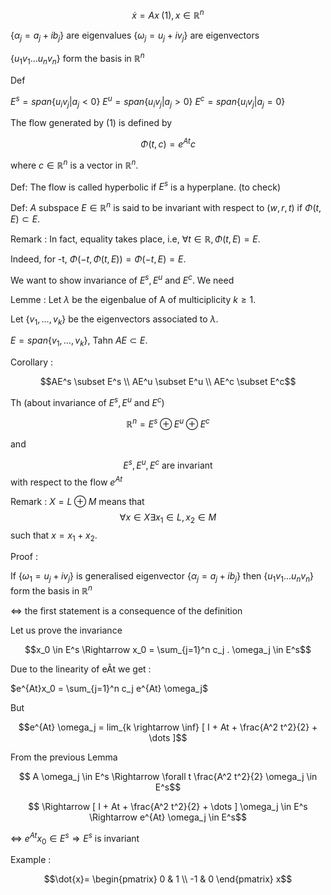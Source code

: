 $$
\dot{x}=Ax \; (1), x \in \mathbb{R}^n
$$

{$\alpha_j =a_j + i b_j$} are eigenvalues
{$\omega_j = u_j +iv_j$} are eigenvectors

{$u_1v_1 \dots u_nv_n$} form the basis in $\mathbb{R}^n$

Def

$E^s=span\{u_i v_j | a_j < 0\}$
$E^u=span\{u_i v_j | a_j > 0\}$
$E^c=span\{u_i v_j | a_j = 0\}$

The flow generated by $(1)$ is defined by

$$\Phi(t,c) = e^{At}c$$

where $c \in \mathbb{R}^n$ is a vector in $\mathbb{R}^n$.

Def: The flow is called hyperbolic if $E^s$ is a hyperplane. (to check)

Def: $A$ subspace $E \in \mathbb{R}^n$ is said to be invariant with respect to $(w,r,t)$ if $\Phi(t,E) \subset E$.

Remark : 
In fact, equality takes place, i.e, $\forall t \in \mathbb{R}, \Phi(t,E) = E$.

Indeed, for -t, $\Phi(-t, \Phi(t,E)) = \Phi(-t,E) = E$.

We want to show invariance of $E^s, E^u$ and $E^c$.
We need

Lemme : Let $\lambda$ be the eigenbalue of A of multiciplicity $k \geq 1$.

Let {$v_1, \dots, v_k$} be the eigenvectors associated to $\lambda$.

$E = span \{v_1, \dots, v_k\}$, Tahn $AE \subset E$.

Corollary : 

$$AE^s \subset E^s \\
AE^u \subset E^u \\
AE^c \subset E^c$$

Th (about invariance of $E^s, E^u$ and $E^c$)

$$ \mathbb{R}^n = E^s \oplus E^u \oplus E^c$$

and 

$$ E^s, E^u, E^c \text{ are invariant}$$
with respect to the flow $e^{At}$

Remark : $X = L \oplus M$
 means that
 $$\forall x \in X \exists x_1 \in L, x_2 \in M$$ such that $x = x_1 + x_2$.

Proof :

If {$\omega_1 = u_j + iv_j$} is generalised eigenvector {$\alpha_j = a_j + ib_j$} then {$u_1v_1 \dots u_nv_n$} form the basis in $\mathbb{R}^n$

$\Leftrightarrow$ the first statement is a consequence of the definition

Let us prove the invariance

$$x_0 \in E^s \Rightarrow x_0 = \sum_{j=1}^n c_j . \omega_j \in E^s$$

Due to the linearity of eÂt we get :

$e^{At}x_0 = \sum_{j=1}^n c_j e^{At} \omega_j$

But

$$e^{At} \omega_j = lim_{k \rightarrow \inf} [ I + At + \frac{A^2 t^2}{2} + \dots ]$$

From the previous Lemma

$$ A \omega_j \in E^s \Rightarrow \forall t \frac{A^2 t^2}{2} \omega_j \in E^s$$

$$ \Rightarrow [ I + At + \frac{A^2 t^2}{2} + \dots ] \omega_j \in E^s \Rightarrow e^{At} \omega_j \in E^s$$

$\Leftrightarrow$ $e^{At}x_0 \in E^s \Rightarrow E^s$ is invariant

Example :

$$\dot{x}=
\begin{pmatrix}
0 & 1 \\
-1 & 0
\end{pmatrix}
x$$
